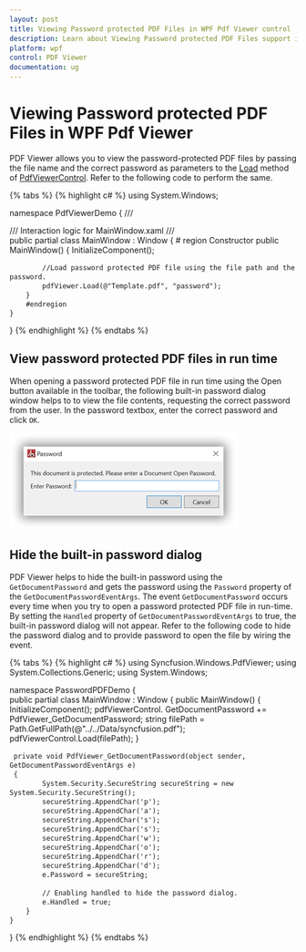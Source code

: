 ```yaml
---
layout: post
title: Viewing Password protected PDF Files in WPF Pdf Viewer control | Syncfusion
description: Learn about Viewing Password protected PDF Files support in Syncfusion WPF Pdf Viewer control and more.
platform: wpf
control: PDF Viewer
documentation: ug
---
```


# Viewing Password protected PDF Files in WPF Pdf Viewer

PDF Viewer allows you to view the password-protected PDF files by passing the file name and the correct password as parameters to the [Load](https://help.syncfusion.com/cr/wpf/Syncfusion.Windows.PdfViewer.PdfViewerControl.html#Syncfusion_Windows_PdfViewer_PdfViewerControl_Load_System_String_System_String_) method of [PdfViewerControl](https://help.syncfusion.com/cr/wpf/Syncfusion.Windows.PdfViewer.PdfViewerControl.html#Syncfusion_Windows_PdfViewer_PdfViewerControl_Load_System_String_System_String_). Refer to the following code to perform the same.

{% tabs %}
{% highlight c# %}
using System.Windows;

namespace PdfViewerDemo
{
    /// <summary>
    /// Interaction logic for MainWindow.xaml
    /// </summary>
    public partial class MainWindow : Window
    {
        # region Constructor
        public MainWindow()
        {
            InitializeComponent();

            //Load password protected PDF file using the file path and the password.
            pdfViewer.Load(@"Template.pdf", "password");
        }
        #endregion
    }
}
{% endhighlight %}
{% endtabs %}

## View password protected PDF files in run time

When opening a password protected PDF file in run time using the Open button available in the toolbar, the following built-in password dialog window helps to to view the file contents, requesting the correct password from the user. In the password textbox, enter the correct password and click `OK`.

![Password dialog window](password-images/password_window.png)

## Hide the built-in password dialog

PDF Viewer helps to hide the built-in password using the `GetDocumentPassword` and gets the password using the `Password` property of the `GetDocumentPasswordEventArgs`. The event `GetDocumentPassword` occurs every time when you try to open a password protected PDF file in run-time. By setting the `Handled` property of `GetDocumentPasswordEventArgs` to true, the built-in password dialog will not appear. Refer to the following code to hide the password dialog and to provide password to open the file by wiring the event.

{% tabs %}
{% highlight c# %}
using Syncfusion.Windows.PdfViewer;
using System.Collections.Generic;
using System.Windows;

namespace PasswordPDFDemo
{    
    public partial class MainWindow : Window
    {
        public MainWindow()
        {
            InitializeComponent();
            pdfViewerControl. GetDocumentPassword += PdfViewer_GetDocumentPassword;
            string filePath = Path.GetFullPath(@"../../Data/syncfusion.pdf");
            pdfViewerControl.Load(filePath);
        }

     private void PdfViewer_GetDocumentPassword(object sender, GetDocumentPasswordEventArgs e)
     {
            System.Security.SecureString secureString = new System.Security.SecureString();
            secureString.AppendChar('p');
            secureString.AppendChar('a');
            secureString.AppendChar('s');
            secureString.AppendChar('s');
            secureString.AppendChar('w');
            secureString.AppendChar('o');
            secureString.AppendChar('r');
            secureString.AppendChar('d');
            e.Password = secureString;
            
            // Enabling handled to hide the password dialog.
            e.Handled = true;            
        }
    }
}
{% endhighlight %}
{% endtabs %}
